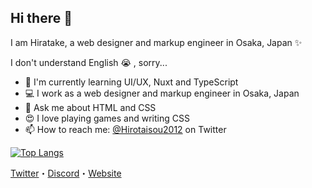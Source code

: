 ## Hi there 👋

I am Hiratake, a web designer and markup engineer in Osaka, Japan ✨

I don't understand English 😭 , sorry...

- 🌱 I'm currently learning UI/UX, Nuxt and TypeScript
- 💻 I work as a web designer and markup engineer in Osaka, Japan
- 💬 Ask me about HTML and CSS
- 😍 I love playing games and writing CSS
- 📫 How to reach me: [@Hirotaisou2012](https://twitter.com/Hirotaisou2012) on Twitter

[![Top Langs](https://github-readme-stats.vercel.app/api/top-langs/?username=Hiratake&layout=compact&title_color=24292e)](https://github.com/anuraghazra/github-readme-stats)

[Twitter](https://twitter.com/Hirotaisou2012)・[Discord](https://discordapp.com/users/221498004505362433)・[Website](https://hiratake.xyz/)
